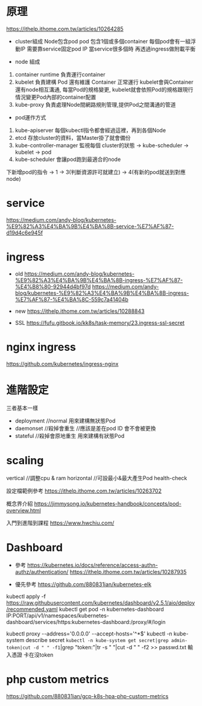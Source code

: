 # 原理
https://ithelp.ithome.com.tw/articles/10264285

* cluster組成
Node包含pod
pod 包含1個或多個container
每個pod會有一組浮動IP
需要靠service固定pod IP
當service很多個時 再透過ingress做附載平衡

* node 組成
1. container runtime
負責運行container
2. kubelet
負責建構 Pod 還有維護 Container 正常運行
kubelet會與Container還有node相互溝通,
每當Pod的規格變更, kubelet就會依照Pod的規格跟現行情況變更Pod內部的container配置
3. kube-proxy
負責處理Node間網路規則管理,提供Pod之間溝通的管道

* pod運作方式
1. kube-apiserver
每個kubectl指令都會經過這裡，再到各個Node
2. etcd
存放cluster的資料，當Master掛了就會備份
3. kube-controller-manager
監視每個 cluster的狀態
-> kube-scheduler -> kubelet -> pod
4. kube-scheduler
會讓pod跑到最適合的node

下新增pod的指令 -> 1 -> 3(判斷資源許可就建立) -> 4(有新的pod就送到對應node)

# service
https://medium.com/andy-blog/kubernetes-%E9%82%A3%E4%BA%9B%E4%BA%8B-service-%E7%AF%87-d19d4c6e945f

# ingress
* old
https://medium.com/andy-blog/kubernetes-%E9%82%A3%E4%BA%9B%E4%BA%8B-ingress-%E7%AF%87-%E4%B8%80-92944d4bf97d
https://medium.com/andy-blog/kubernetes-%E9%82%A3%E4%BA%9B%E4%BA%8B-ingress-%E7%AF%87-%E4%BA%8C-559c7a41404b

* new
https://ithelp.ithome.com.tw/articles/10288843
* SSL
https://fufu.gitbook.io/kk8s/task-memory/23.ingress-ssl-secret

# nginx ingress
https://github.com/kubernetes/ingress-nginx

# 進階設定
三者基本一樣 
* deployment    //normal 用來建構無狀態Pod
* daemonset     //殺掉會重生  //應該是差在pod ID 會不會被更換
* stateful      //殺掉會原地重生 用來建構有狀態Pod

# scaling 
vertical        //調整cpu & ram
horizontal      //可設最小&最大產生Pod
health-check    


設定檔範例參考
https://ithelp.ithome.com.tw/articles/10263702

概念界介紹
https://jimmysong.io/kubernetes-handbook/concepts/pod-overview.html

入門到進階到課程
https://www.hwchiu.com/


# Dashboard
* 參考
https://kubernetes.io/docs/reference/access-authn-authz/authentication/
https://ithelp.ithome.com.tw/articles/10287935

* 優先參考
https://github.com/880831ian/kubernetes-elk

kubectl apply -f https://raw.githubusercontent.com/kubernetes/dashboard/v2.5.1/aio/deploy/recommended.yaml
kubectl get pod -n kubernetes-dashboard
IP:PORT/api/v1/namespaces/kubernetes-dashboard/services/https:kubernetes-dashboard:/proxy/#/login

kubectl proxy --address='0.0.0.0' --accept-hosts='^*$'
kubectl -n kube-system describe secret `kubectl -n kube-system get secret|grep admin-token|cut -d " " -f1`|grep "token:"|tr -s " "|cut -d " " -f2 >> passwd.txt
輸入憑證
卡在沒token


# php custom metrics
https://github.com/880831ian/gcp-k8s-hpa-php-custom-metrics